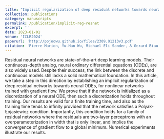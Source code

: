 ```yaml
---
title: "Implicit regularization of deep residual networks towards neural ODEs"
collection: publications
category: manuscripts
permalink: /publication/implicit-reg-resnet
excerpt: ''
date: 2023-01-01
venue: 'ICLR2024'
paperurl: 'http://pojoowu.github.io/files/2309.01213v3.pdf'
citation: 'Pierre Marion, Yu-Han Wu, Michael Eli Sander, & Gerard Biau (2024). Implicit regularization of deep residual networks towards neural ODEs. In The Twelfth International Conference on Learning Representations.'
---
```


Residual neural networks are state-of-the-art deep learning models. Their continuous-depth analog, neural ordinary differential equations (ODEs), are also widely used. Despite their success, the link between the discrete and continuous models still lacks a solid mathematical foundation. In this article, we take a step in this direction by establishing an implicit regularization of deep residual networks towards neural ODEs, for nonlinear networks trained with gradient flow. We prove that if the network is initialized as a discretization of a neural ODE, then such a discretization holds throughout training. Our results are valid for a finite training time, and also as the training time tends to infinity provided that the network satisfies a Polyak-Łojasiewicz condition. Importantly, this condition holds for a family of residual networks where the residuals are two-layer perceptrons with an overparameterization in width that is only linear, and implies the convergence of gradient flow to a global minimum. Numerical experiments illustrate our results.
